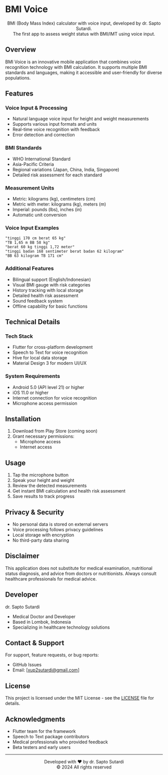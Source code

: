 # BMI Voice

<p align="center">
  <!-- Nanti bisa ditambahkan screenshot aplikasi di sini -->
  BMI (Body Mass Index) calculator with voice input, developed by dr. Sapto Sutardi.<br>
  The first app to assess weight status with BMI/IMT using voice input.
</p>

## Overview

BMI Voice is an innovative mobile application that combines voice recognition technology with BMI calculation. It supports multiple BMI standards and languages, making it accessible and user-friendly for diverse populations.

## Features

### Voice Input & Processing
- Natural language voice input for height and weight measurements
- Supports various input formats and units
- Real-time voice recognition with feedback
- Error detection and correction

### BMI Standards
- WHO International Standard
- Asia-Pacific Criteria
- Regional variations (Japan, China, India, Singapore)
- Detailed risk assessment for each standard

### Measurement Units
- Metric: kilograms (kg), centimeters (cm)
- Metric with meter: kilograms (kg), meters (m)
- Imperial: pounds (lbs), inches (in)
- Automatic unit conversion

### Voice Input Examples
```text
"tinggi 170 cm berat 65 kg"
"TB 1,65 m BB 58 kg"
"berat 60 kg tinggi 1,72 meter"
"tinggi badan 168 sentimeter berat badan 62 kilogram"
"BB 63 kilogram TB 171 cm"
```

### Additional Features
- Bilingual support (English/Indonesian)
- Visual BMI gauge with risk categories
- History tracking with local storage
- Detailed health risk assessment
- Sound feedback system
- Offline capability for basic functions

## Technical Details

### Tech Stack
- Flutter for cross-platform development
- Speech to Text for voice recognition
- Hive for local data storage
- Material Design 3 for modern UI/UX

### System Requirements
- Android 5.0 (API level 21) or higher
- iOS 11.0 or higher
- Internet connection for voice recognition
- Microphone access permission

## Installation

1. Download from Play Store (coming soon)
2. Grant necessary permissions:
   - Microphone access
   - Internet access

## Usage

1. Tap the microphone button
2. Speak your height and weight
3. Review the detected measurements
4. Get instant BMI calculation and health risk assessment
5. Save results to track progress

## Privacy & Security

- No personal data is stored on external servers
- Voice processing follows privacy guidelines
- Local storage with encryption
- No third-party data sharing

## Disclaimer

This application does not substitute for medical examination, nutritional status diagnosis, and advice from doctors or nutritionists. Always consult healthcare professionals for medical advice.

## Developer

dr. Sapto Sutardi
- Medical Doctor and Developer
- Based in Lombok, Indonesia
- Specializing in healthcare technology solutions

## Contact & Support

For support, feature requests, or bug reports:
- GitHub Issues
- Email: [xup2sutardi@gmail.com]

## License

This project is licensed under the MIT License - see the [LICENSE](LICENSE) file for details.

## Acknowledgments

- Flutter team for the framework
- Speech to Text package contributors
- Medical professionals who provided feedback
- Beta testers and early users

---

<p align="center">
  Developed with ❤️ by dr. Sapto Sutardi<br>
  © 2024 All rights reserved
</p>
